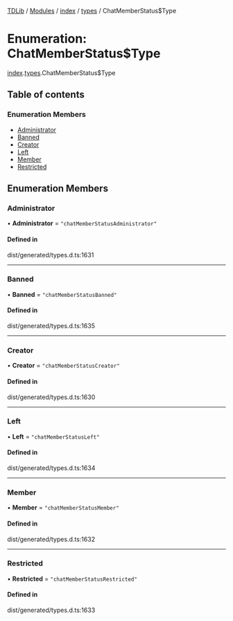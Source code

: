 [TDLib](../README.md) / [Modules](../modules.md) / [index](../modules/index.md) / [types](../modules/index.types.md) / ChatMemberStatus$Type

# Enumeration: ChatMemberStatus$Type

[index](../modules/index.md).[types](../modules/index.types.md).ChatMemberStatus$Type

## Table of contents

### Enumeration Members

- [Administrator](index.types.ChatMemberStatus_Type.md#administrator)
- [Banned](index.types.ChatMemberStatus_Type.md#banned)
- [Creator](index.types.ChatMemberStatus_Type.md#creator)
- [Left](index.types.ChatMemberStatus_Type.md#left)
- [Member](index.types.ChatMemberStatus_Type.md#member)
- [Restricted](index.types.ChatMemberStatus_Type.md#restricted)

## Enumeration Members

### Administrator

• **Administrator** = ``"chatMemberStatusAdministrator"``

#### Defined in

dist/generated/types.d.ts:1631

___

### Banned

• **Banned** = ``"chatMemberStatusBanned"``

#### Defined in

dist/generated/types.d.ts:1635

___

### Creator

• **Creator** = ``"chatMemberStatusCreator"``

#### Defined in

dist/generated/types.d.ts:1630

___

### Left

• **Left** = ``"chatMemberStatusLeft"``

#### Defined in

dist/generated/types.d.ts:1634

___

### Member

• **Member** = ``"chatMemberStatusMember"``

#### Defined in

dist/generated/types.d.ts:1632

___

### Restricted

• **Restricted** = ``"chatMemberStatusRestricted"``

#### Defined in

dist/generated/types.d.ts:1633
